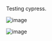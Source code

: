 Testing cypress.

![image](https://github.com/PraiseTheSun-0/Automation-testing/assets/55399237/069067c9-7a58-49ad-b35b-36b18bc3ff45)

![image](https://github.com/PraiseTheSun-0/Automation-testing/assets/55399237/6b4f1c84-06a5-4ecf-aa07-3f9c1ba34d47)
